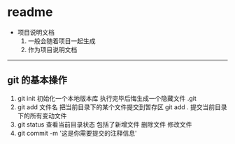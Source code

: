 # readme

- 项目说明文档
  1. 一般会随着项目一起生成
  2. 作为项目说明文档

---

## git 的基本操作

1. git init 初始化一个本地版本库 执行完毕后悔生成一个隐藏文件 .git
2. git add 文件名 把当前目录下的某个文件提交到暂存区 git add . 提交当前目录下的所有变动文件
3. git status 查看当前目录状态 包括了新增文件 删除文件 修改文件
4. git commit -m '这是你需要提交的注释信息'
